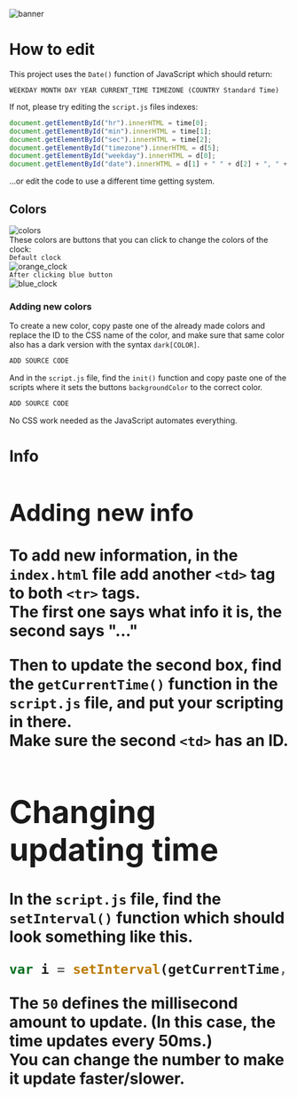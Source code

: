 ![banner](https://user-images.githubusercontent.com/111834874/196954290-a0fa87cd-a04e-4643-8137-f5ce8e8b1208.png)


# How to edit
This project uses the `Date()` function of JavaScript which should return:  
```
WEEKDAY MONTH DAY YEAR CURRENT_TIME TIMEZONE (COUNTRY Standard Time)
```
If not, please try editing the `script.js` files indexes:
```js
document.getElementById("hr").innerHTML = time[0];
document.getElementById("min").innerHTML = time[1];
document.getElementById("sec").innerHTML = time[2];
document.getElementById("timezone").innerHTML = d[5];
document.getElementById("weekday").innerHTML = d[0];
document.getElementById("date").innerHTML = d[1] + " " + d[2] + ", " + d[3]
```
...or edit the code to use a different time getting system.

## Colors
![colors](https://user-images.githubusercontent.com/111834874/196954870-cb262a8b-e5fa-48d6-8b41-6b2b4164ed38.png)  
These colors are buttons that you can click to change the colors of the clock:  
`Default clock`  
![orange_clock](https://user-images.githubusercontent.com/111834874/196955263-6525c47d-a452-4a44-9300-658b205d2b62.png)  
`After clicking blue button`  
![blue_clock](https://user-images.githubusercontent.com/111834874/196955260-a5a1a7e4-2f63-4051-bd74-9e0884563d6c.png)

### Adding new colors
To create a new color, copy paste one of the already made colors and replace the ID to the CSS name of the color, and make sure that same color also has a dark version with the syntax `dark[COLOR]`.

```html
ADD SOURCE CODE
```

And in the `script.js` file, find the `init()` function and copy paste one of the scripts where it sets the buttons `backgroundColor` to the correct color.

```js
ADD SOURCE CODE
```

No CSS work needed as the JavaScript automates everything.

# <table> Info

## Adding new info

To add new information, in the `index.html` file add another `<td>` tag to both `<tr>` tags.  
The first one says what info it is, the second says "..."
    
Then to update the second box, find the `getCurrentTime()` function in the `script.js` file, and put your scripting in there.  
Make sure the second `<td>` has an ID.

# Changing updating time

In the `script.js` file, find the `setInterval()` function which should look something like this.
```js
var i = setInterval(getCurrentTime, 50);
```
The `50` defines the millisecond amount to update. (In this case, the time updates every 50ms.)  
You can change the number to make it update faster/slower.
